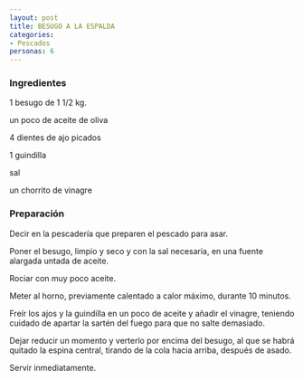```yaml
---
layout: post
title: BESUGO A LA ESPALDA
categories:
- Pescados
personas: 6 
---
```

<h3>Ingredientes</h3>
1 besugo de 1 1/2 kg.

un poco de aceite de oliva

4 dientes de ajo picados

1 guindilla

sal

un chorrito de vinagre

<h3>Preparación</h3>
Decir en la pescadería que preparen el pescado para asar.

Poner el besugo, limpio y seco y con la sal necesaria, en una fuente alargada untada de aceite.

Rociar con muy poco aceite.

Meter al horno, previamente calentado a calor máximo, durante 10 minutos.

Freír los ajos y la guindilla en un poco de aceite y añadir el vinagre, teniendo cuidado de apartar la sartén del fuego para que no salte demasiado.

Dejar reducir un momento y verterlo por encima del besugo, al que se habrá quitado la espina central, tirando de la cola hacia arriba, después de asado.

Servir inmediatamente.

